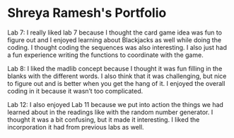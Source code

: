 # Shreya Ramesh's Portfolio

Lab 7:
I really liked lab 7 because I thought the card game idea was fun to figure out and I enjoyed learning about Blackjacks as well while doing the coding. I thought coding the sequences was also interesting. I also just had a fun experience writing the functions to coordinate with the game. 

Lab 8:
I liked the madlib concept because I thought it was fun filling in the blanks with the different words. I also think that it was challenging, but nice to figure out and is better when you get the hang of it. I enjoyed the overall coding in it because it wasn’t too complicated. 

Lab 12:
I also enjoyed Lab 11 because we put into action the things we had learned about in the readings like with the random number generator. I thought it was a bit confusing, but it made it interesting. I liked the incorporation it had from previous labs as well. 
